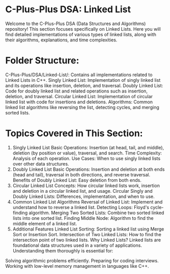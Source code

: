 # C-Plus-Plus DSA: Linked List
Welcome to the C-Plus-Plus DSA (Data Structures and Algorithms) repository! This section focuses specifically on Linked Lists. Here you will find detailed implementations of various types of linked lists, along with their algorithms, explanations, and time complexities.

# Folder Structure:
C-Plus-Plus/DSA/Linked-List/: Contains all implementations related to Linked Lists in C++.
Singly Linked List: Implementation of singly linked list and its operations like insertion, deletion, and traversal.
Doubly Linked List: Code for doubly linked list and related operations such as insertion, deletion, and traversal.
Circular Linked List: Implementation of circular linked list with code for insertions and deletions.
Algorithms: Common linked list algorithms like reversing the list, detecting cycles, and merging sorted lists.
# Topics Covered in This Section:
1. Singly Linked List
Basic Operations: Insertion (at head, tail, and middle), deletion (by position or value), traversal, and search.
Time Complexity: Analysis of each operation.
Use Cases: When to use singly linked lists over other data structures.
2. Doubly Linked List
Basic Operations: Insertion and deletion at both ends (head and tail), traversal in both directions, and reverse traversal.
Benefits of Doubly Linked List: Easy deletion from both ends.
3. Circular Linked List
Concepts: How circular linked lists work, insertion and deletion in a circular linked list, and usage.
Circular Singly and Doubly Linked Lists: Differences, implementation, and when to use.
4. Common Linked List Algorithms
Reversal of Linked List: Implement and understand how to reverse a linked list.
Detecting Loops: Floyd's cycle-finding algorithm.
Merging Two Sorted Lists: Combine two sorted linked lists into one sorted list.
Finding Middle Node: Algorithm to find the middle element of a linked list.
5. Additional Features
Linked List Sorting: Sorting a linked list using Merge Sort or Insertion Sort.
Intersection of Two Linked Lists: How to find the intersection point of two linked lists.
Why Linked Lists?
Linked lists are foundational data structures used in a variety of applications. Understanding them thoroughly is essential for:

Solving algorithmic problems efficiently.
Preparing for coding interviews.
Working with low-level memory management in languages like C++.
